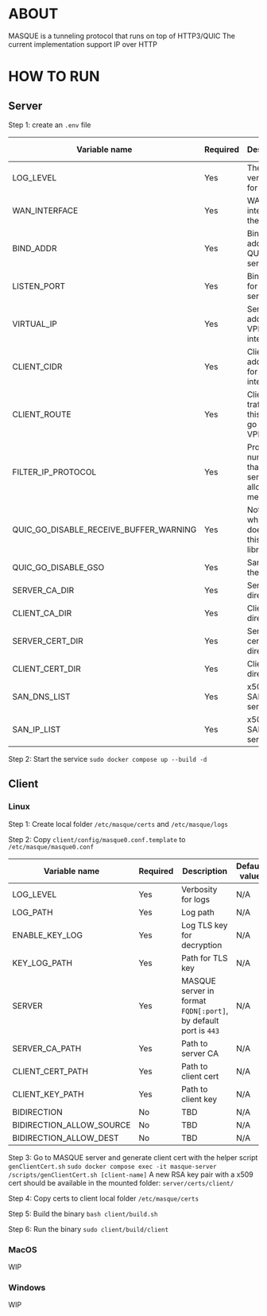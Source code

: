 # ABOUT
MASQUE is a tunneling protocol that runs on top of HTTP3/QUIC
The current implementation support IP over HTTP

# HOW TO RUN
## Server
Step 1: create an `.env` file

| Variable name | Required | Description   | Default value | Example |
| ------------- | -------- | ------------- | ------------- | ------- |
| LOG_LEVEL | Yes | The verbosity for logs | N/A | info |
| WAN_INTERFACE | Yes | WAN interface of the server | N/A | eth0 |
| BIND_ADDR | Yes | Bind address for QUIC server | N/A | 0.0.0.0 |
| LISTEN_PORT | Yes | Bind port for QUIC server | N/A | 443 |
| VIRTUAL_IP | Yes | Server address for VPN interface | N/A | 10.1.0.1/31 |
| CLIENT_CIDR | Yes | Client addresses for VPN interface | N/A | 10.2.0.1/16 |
| CLIENT_ROUTE | Yes | Client traffic for this route go through VPN tunnel | N/A | 8.8.4.4/32 |
| FILTER_IP_PROTOCOL | Yes | Protocol number that VPN server allows, `0` means all | N/A | 0 |
| QUIC_GO_DISABLE_RECEIVE_BUFFER_WARNING | Yes | Not sure what it does, but this is for a library | N/A | true |
| QUIC_GO_DISABLE_GSO | Yes | Same as the above | N/A | true |
| SERVER_CA_DIR | Yes | Server CA directory | N/A | /ca/server |
| CLIENT_CA_DIR | Yes | Client CA directory | N/A | /ca/client |
| SERVER_CERT_DIR | Yes | Server certs directory | N/A | /certs/server |
| CLIENT_CERT_DIR | Yes | Client certs directory | N/A | /certs/client |
| SAN_DNS_LIST | Yes | x509 dns SAN for server cert | N/A | example.com,*.example.com |
| SAN_IP_LIST | Yes | x509 ip SAN for server cert | N/A | 1.1.1.1,8.8.4.4,8.8.8.8 |

Step 2: Start the service
`sudo docker compose up --build -d`

## Client
### Linux
Step 1: Create local folder `/etc/masque/certs` and `/etc/masque/logs`

Step 2: Copy `client/config/masque0.conf.template` to `/etc/masque/masque0.conf`

| Variable name | Required | Description   | Default value | Example |
| ------------- | -------- | ------------- | ------------- | ------- |
| LOG_LEVEL | Yes | Verbosity for logs | N/A | info |
| LOG_PATH | Yes | Log path | N/A | /etc/masque/logs/masque.log |
| ENABLE_KEY_LOG | Yes | Log TLS key for decryption | N/A | false |
| KEY_LOG_PATH | Yes | Path for TLS key | N/A | /tmp/masque_keylog.txt |
| SERVER | Yes | MASQUE server in format `FQDN[:port]`, by default port is `443` | N/A | 1.2.3.4:567 |
| SERVER_CA_PATH | Yes | Path to server CA | N/A | /etc/masque/certs/ca.crt |
| CLIENT_CERT_PATH | Yes | Path to client cert | N/A | /etc/masque/certs/client.crt |
| CLIENT_KEY_PATH | Yes | Path to client key | N/A | /etc/masque/certs/client.key |
| BIDIRECTION | No | TBD | N/A | false |
| BIDIRECTION_ALLOW_SOURCE | No | TBD | N/A | 1.1.1.1/8,10.10.10.10/20 |
| BIDIRECTION_ALLOW_DEST | No | TBD | N/A | 1.1.1.1/8,10.10.10.10/20 |


Step 3: Go to MASQUE server and generate client cert with the helper script `genClientCert.sh`
`sudo docker compose exec -it masque-server /scripts/genClientCert.sh [client-name]`
A new RSA key pair with a x509 cert should be available in the mounted folder: `server/certs/client/` 

Step 4: Copy certs to client local folder `/etc/masque/certs`

Step 5: Build the binary `bash client/build.sh`

Step 6: Run the binary `sudo client/build/client`

### MacOS
WIP

### Windows
WIP
